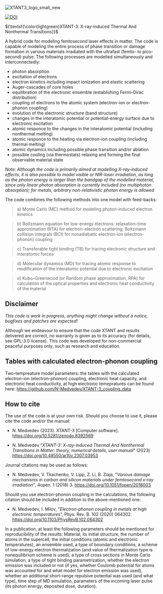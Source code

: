 ![XTANT3_logo_small_new](https://github.com/N-Medvedev/XTANT-3/assets/104917286/4258b260-88ed-42a3-bfc5-5e228591ce27)

[![DOI](https://zenodo.org/badge/490215542.svg)](https://zenodo.org/badge/latestdoi/490215542)

${\textsf{\color{lightgreen}XTANT-3: X-ray-induced Thermal And Nonthermal Transitions}}$

A hybrid code for modeling femtosecond laser effects in matter. The code is capable of modeling the entire process of phase transition or damage formation in various materials irradiated with the ultrafast (femto- to pico-second) pulse. The following processes are modelled simultaneously and interconnectedly:
* photon absorption
* excitation of electrons
* electron kinetics including impact ionization and elastic scattering
* Auger-cascades of core holes
* equilibration of the electronic ensemble (establishing Fermi-Dirac distribution)
* coupling of electrons to the atomic system (electron-ion or electron-phonon coupling)
* evolution of the electronic structure (band structure)
* changes in the interatomic potential or potential-energy surface due to electronic excitation
* atomic responce to the changes in the interatomic potential (including nonthermal melting)
* atomic responce to the heating via electron-ion coupling (including thermal melting)
* atomic dynamics including possible phase transition and/or ablation
* possible cooling (via thermostats) relaxing and forming the final observable material state

*Note: Although the code is primarily aimed at modelling X-ray-induced effects, it is also possible to model visible or NIR-laser irradiation, as long as the photon energy is larger than the bandgap of the modelled material, since only linear photon absorption is currently included (no multiphoton absorption); for metals, arbitrary non-relativistic photon energy is allowed*

The code combines the following methods into one model with feed-backs:

> a) Monte Carlo (MC) method for modeling photon-induced electron kinetics
 
> b) Boltzmann equation for low-energy electrons: relaxation-time approximation (RTA) for electron-electron scattering; Boltzmann collision integrals (BCI) for nonadiabatic electron-ion (electron-phonon) coupling
 
> c) Transferable tight binding (TB) for tracing electronic structure and interatomic forces
 
> d) Molecular dynamics (MD) for tracing atomic response to modification of the interatomic potential due to electronic excitation
 
> e) Kubo-Greenwood (or Random phase approximation, RPA) for calculation of the optical properties and electronic heat conductivity of the material
> 

## Disclaimer

_This code is work in progress, anything might change without a notice, bugfixes and patches are expected!_

Although we endeavour to ensure that the code XTANT and results delivered are correct, no warranty is given as to its accuracy (for details, see GPL-3.0 license). This code was developed for non-commercial peaceful purposes only, such as research and education.

## Tables with calculated electron-phonon coupling

Two-tempreature model parameters: the tables with the calculated electron-ion (electron-phonon) coupling, electronic heat capacity, and electronic heat conductivity, at high electronic temepratures can be found here:
https://github.com/N-Medvedev/XTANT-3_coupling_data

## How to cite

The use of the code is at your own risk. Should you choose to use it, please cite the code and/or the manual:
* N. Medvedev (2023). XTANT-3 [Computer software]. https://doi.org/10.5281/zenodo.8392569

* N. Medvedev “_XTANT-3: X-ray-induced Thermal And Nonthermal Transitions in Matter: theory, numerical details, user manual_” (2023) https://doi.org/10.48550/arXiv.2307.03953

Journal citations may be used as follows: 

* N. Medvedev, V. Tkachenko, V. Lipp, Z. Li, B. Ziaja, "_Various damage mechanisms in carbon and silicon materials under femtosecond x-ray irradiation"_, 4open. 1 (2018) 3. https://doi.org/10.1051/fopen/2018003

Should you use electron-phonon coupling in the calculations, the following citation should be included in addition to the above-mentioned one:

* N. Medvedev, I. Milov, "_Electron-phonon coupling in metals at high electronic temperatures_", Phys. Rev. B. 102 (2020) 064302. https://doi.org/10.1103/PhysRevB.102.064302 

In a publication, at least the following parameters should be mentioned for reproducibility of the results:
Material, its initial structure, the number of atoms in the supercell, the initial conditions (atomic and electronic temperatures), an ensemble used, a type of boundary conditions, a scheme of low-energy electron thermalization (and value of thermalization type is nonequilibrium scheme is used), a type of cross sections in Monte Carlo simulation, a type of tight binding parametrization, whether the electron emission was included or not (if yes, whether Coulomb potential for atoms was accounted for and what model for electron emission was used), whether an additional short-range repulsive potential was used (and what type), time step of MD simulation, parameters of the incoming laser pulse (its photon energy, deposited dose, duration).
